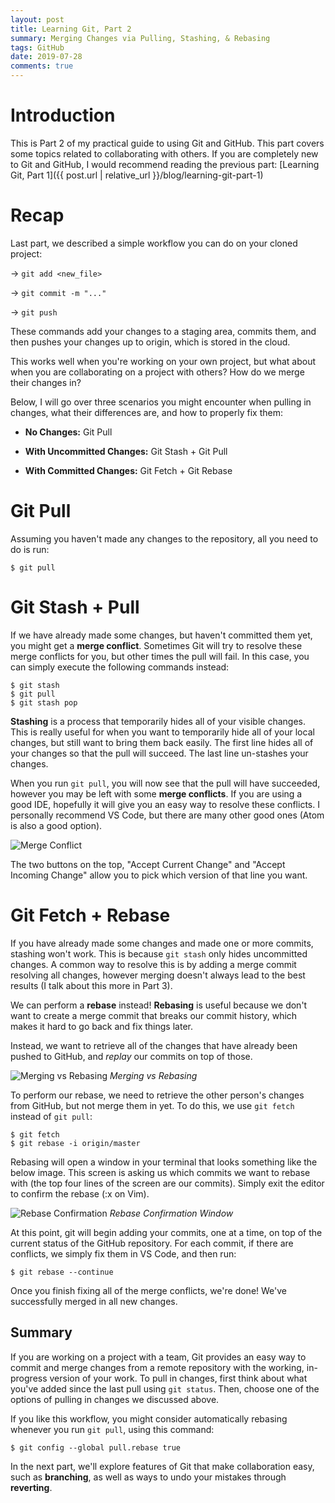 ```yaml
---
layout: post
title: Learning Git, Part 2
summary: Merging Changes via Pulling, Stashing, & Rebasing
tags: GitHub
date: 2019-07-28
comments: true
---
```

# Introduction
This is Part 2 of my practical guide to using Git and GitHub. This part covers some topics related to collaborating with others. If you are completely new to Git and GitHub, I would recommend reading the previous part: [Learning Git, Part 1]({{ post.url | relative_url }}/blog/learning-git-part-1)

# Recap
Last part, we described a simple workflow you can do on your cloned project:

→ `git add <new_file>`

→ `git commit -m "..."`

→ `git push`

These commands add your changes to a staging area, commits them, and then pushes your changes up to origin, which is stored in the cloud.

This works well when you're working on your own project, but what about when you are collaborating on a project with others? How do we merge their changes in?

Below, I will go over three scenarios you might encounter when pulling in changes, what their differences are, and how to properly fix them:

- **No Changes:** Git Pull

- **With Uncommitted Changes:** Git Stash + Git Pull

- **With Committed Changes:** Git Fetch + Git Rebase


# Git Pull
Assuming you haven't made any changes to the repository, all you need to do is run:
```git
$ git pull
```

# Git Stash + Pull
If we have already made some changes, but haven't committed them yet, you might get a **merge conflict**. Sometimes Git will try to resolve these merge conflicts for you, but other times the pull will fail. In this case, you can simply execute the following commands instead:

```git
$ git stash
$ git pull
$ git stash pop
```

**Stashing** is a process that temporarily hides all of your visible changes. This is really useful for when you want to temporarily hide all of your local changes, but still want to bring them back easily. The first line hides all of your changes so that the pull will succeed. The last line un-stashes your changes.

When you run `git pull`, you will now see that the pull will have succeeded, however you may be left with some **merge conflicts**. If you are using a good IDE, hopefully it will give you an easy way to resolve these conflicts. I personally recommend VS Code, but there are many other good ones (Atom is also a good option).

![Merge Conflict](/blog/images/github-tutorial/merge-conflict.png)

The two buttons on the top, "Accept Current Change" and "Accept Incoming Change" allow you to pick which version of that line you want.

# Git Fetch + Rebase
If you have already made some changes and made one or more commits, stashing won't work. This is because `git stash` only hides uncommitted changes. A common way to resolve this is by adding a merge commit resolving all changes, however merging doesn't always lead to the best results (I talk about this more in Part 3).

We can perform a **rebase** instead! **Rebasing** is useful because we don't want to create a merge commit that breaks our commit history, which makes it hard to go back and fix things later.

Instead, we want to retrieve all of the changes that have already been pushed to GitHub, and *replay* our commits on top of those.

![Merging vs Rebasing](/blog/images/github-tutorial/merge-vs-rebase.svg)
*Merging vs Rebasing*

To perform our rebase, we need to retrieve the other person's changes from GitHub, but not merge them in yet. To do this, we use `git fetch` instead of `git pull`:

```git
$ git fetch
$ git rebase -i origin/master
```

Rebasing will open a window in your terminal that looks something like the below image. This screen is asking us which commits we want to rebase with (the top four lines of the screen are our commits). Simply exit the editor to confirm the rebase (:x on Vim).

![Rebase Confirmation](/blog/images/github-tutorial/rebase-vim.png)
*Rebase Confirmation Window*

At this point, git will begin adding your commits, one at a time, on top of the current status of the GitHub repository. For each commit, if there are conflicts, we simply fix them in VS Code, and then run:
```git
$ git rebase --continue
```

Once you finish fixing all of the merge conflicts, we're done! We've successfully merged in all new changes.

## Summary
If you are working on a project with a team, Git provides an easy way to commit and merge changes from a remote repository with the working, in-progress version of your work. To pull in changes, first think about what you've added since the last pull using `git status`. Then, choose one of the options of pulling in changes we discussed above.

If you like this workflow, you might consider automatically rebasing whenever you run `git pull`, using this command:

```git
$ git config --global pull.rebase true
```

In the next part, we'll explore features of Git that make collaboration easy, such as **branching**, as well as ways to undo your mistakes through **reverting**.
